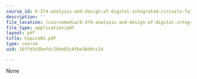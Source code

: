 ```yaml
---
course_id: 6-374-analysis-and-design-of-digital-integrated-circuits-fall-2003
description: ''
file_location: /coursemedia/6-374-analysis-and-design-of-digital-integrated-circuits-fall-2003/16ffd3d3befdc29de92c8fbe38d9cc24_hspice02.pdf
file_type: application/pdf
layout: pdf
title: hspice02.pdf
type: course
uid: 16ffd3d3befdc29de92c8fbe38d9cc24

---
```

None
